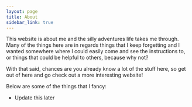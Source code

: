 ```yaml
---
layout: page
title: About
sidebar_link: true
---
```

<!--
<p class="message">
  Hey there! This page is included as an example. Feel free to customize it
  for your own use upon downloading. Carry on!
</p>
To make pages show up in the sidebar, add `sidebar_link: true` to the front
matter.
-->

This website is about me and the silly adventures life takes me through. Many of the things here are in regards things that I keep forgetting and I wanted somewhere where I could easily come and see the instructions to, or things that could be helpful to others, because why not?  

With that said, chances are you already know a lot of the stuff here, so get out of here and go check out a more interesting website!

Below are some of the things that I fancy:
- Update this later
